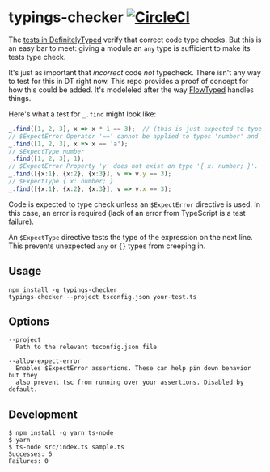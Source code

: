 # typings-checker [![CircleCI](https://circleci.com/gh/danvk/typings-checker.svg?style=svg)](https://circleci.com/gh/danvk/typings-checker)

The [tests in DefinitelyTyped][1] verify that correct code type checks.
But this is an easy bar to meet: giving a module an `any` type is sufficient to make
its tests type check.

It's just as important that _incorrect_ code _not_ typecheck. There isn't any way to
test for this in DT right now. This repo provides a proof of concept for how this could
be added. It's modeleled after the way [FlowTyped][] handles things.

Here's what a test for `_.find` might look like:

```ts
_.find([1, 2, 3], x => x * 1 == 3);  // (this is just expected to type check)
// $ExpectError Operator '==' cannot be applied to types 'number' and 'string'.
_.find([1, 2, 3], x => x == 'a');
// $ExpectType number
_.find([1, 2, 3], 1);
// $ExpectError Property 'y' does not exist on type '{ x: number; }'.
_.find([{x:1}, {x:2}, {x:3}], v => v.y == 3);
// $ExpectType { x: number; }
_.find([{x:1}, {x:2}, {x:3}], v => v.x == 3);
```

Code is expected to type check unless an `$ExpectError` directive is used. In this case, an error is required (lack of an error from TypeScript is a test failure).

An `$ExpectType` directive tests the type of the expression on the next line. This prevents unexpected `any` or `{}` types from creeping in.

## Usage

    npm install -g typings-checker
    typings-checker --project tsconfig.json your-test.ts
    
## Options

    --project
      Path to the relevant tsconfig.json file
    
    --allow-expect-error
      Enables $ExpectError assertions. These can help pin down behavior but they
      also prevent tsc from running over your assertions. Disabled by default.

## Development

```
$ npm install -g yarn ts-node
$ yarn
$ ts-node src/index.ts sample.ts
Successes: 6
Failures: 0
```

[1]: https://github.com/DefinitelyTyped/DefinitelyTyped/blob/0f756aca1642eaf49998565788caf18ef635271e/underscore/underscore-tests.ts
[FlowTyped]: https://github.com/flowtype/flow-typed/blob/a880b140e32d9d562abbe3924b2c10a583b3a6e1/definitions/npm/underscore_v1.x.x/test_underscore-v1.js
